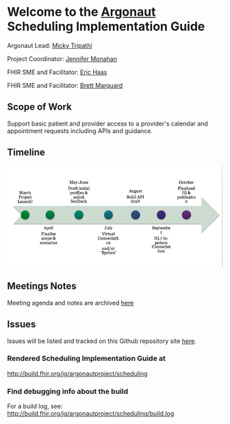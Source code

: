 # Welcome to the [Argonaut](http://argonautwiki.hl7.org/index.php?title=Main_Page) Scheduling Implementation Guide

Argonaut Lead: [Micky Tripathi](mtripathi@maehc.org)

Project Coordinator: [Jennifer Monahan](jmonahan@maehc.org)

FHIR SME and Facilitator: [Eric Haas](ehaas@healthedatainc.com)

FHIR SME and Facilitator: [Brett Marquard](brett@riverrockassociates.com)


## Scope of Work

Support basic patient and provider access to a provider's calendar and appointment requests including APIs and guidance.

## Timeline

![timeline](https://github.com/argonautproject/scheduling/blob/master/meeting-notes/Screen%20Shot%202017-04-03%20at%2011.08.16%20AM.png)

## Meetings Notes

Meeting agenda and notes are archived [here](https://github.com/argonautproject/scheduling/tree/master/meeting-notes)

## Issues

Issues will be listed and tracked on this Github repository site [here](https://github.com/argonautproject/scheduling/issues).

### Rendered Scheduling Implementation Guide at

http://build.fhir.org/ig/argonautproject/scheduling

### Find debugging info about the build

For a build log, see:
http://build.fhir.org/ig/argonautproject/scheduling/build.log

